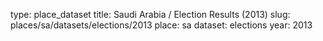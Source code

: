 type: place_dataset
title: Saudi Arabia / Election Results (2013)
slug: places/sa/datasets/elections/2013
place: sa
dataset: elections
year: 2013
